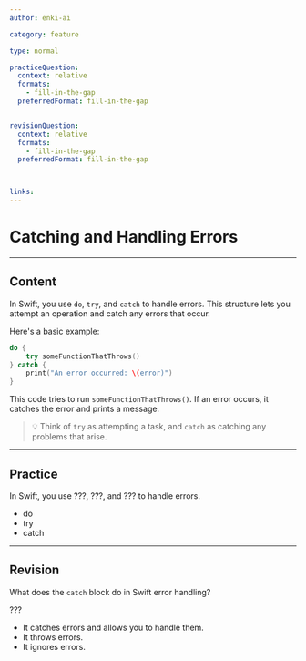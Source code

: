 ```yaml
---
author: enki-ai

category: feature

type: normal

practiceQuestion:
  context: relative
  formats:
    - fill-in-the-gap
  preferredFormat: fill-in-the-gap


revisionQuestion:
  context: relative
  formats:
    - fill-in-the-gap
  preferredFormat: fill-in-the-gap



links:
---
```


# Catching and Handling Errors

---
## Content

In Swift, you use `do`, `try`, and `catch` to handle errors. This structure lets you attempt an operation and catch any errors that occur.

Here's a basic example:

```swift
do {
    try someFunctionThatThrows()
} catch {
    print("An error occurred: \(error)")
}
```

This code tries to run `someFunctionThatThrows()`. If an error occurs, it catches the error and prints a message.

> 💡 Think of `try` as attempting a task, and `catch` as catching any problems that arise.
---
## Practice

In Swift, you use ???, ???, and ??? to handle errors.

- do
- try
- catch

---
## Revision

What does the `catch` block do in Swift error handling?

???

- It catches errors and allows you to handle them.
- It throws errors.
- It ignores errors.
